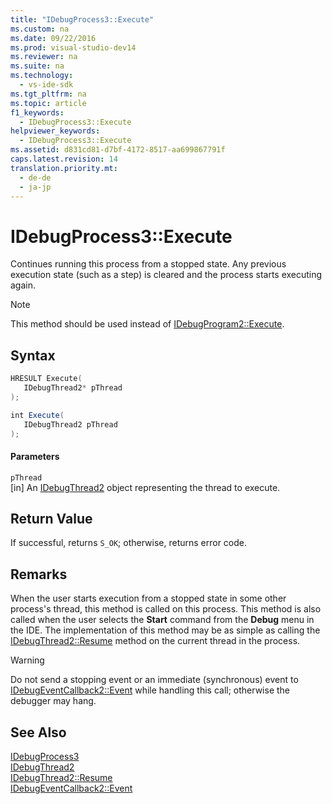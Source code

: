 ```yaml
---
title: "IDebugProcess3::Execute"
ms.custom: na
ms.date: 09/22/2016
ms.prod: visual-studio-dev14
ms.reviewer: na
ms.suite: na
ms.technology: 
  - vs-ide-sdk
ms.tgt_pltfrm: na
ms.topic: article
f1_keywords: 
  - IDebugProcess3::Execute
helpviewer_keywords: 
  - IDebugProcess3::Execute
ms.assetid: d831cd81-d7bf-4172-8517-aa699867791f
caps.latest.revision: 14
translation.priority.mt: 
  - de-de
  - ja-jp
---
```

# IDebugProcess3::Execute
Continues running this process from a stopped state. Any previous execution state (such as a step) is cleared and the process starts executing again.  
  
> [!NOTE]
>  This method should be used instead of [IDebugProgram2::Execute](../vs140/idebugprogram2--execute.md).  
  
## Syntax  
  
```cpp  
HRESULT Execute(  
   IDebugThread2* pThread  
);  
```  
  
```c#  
int Execute(  
   IDebugThread2 pThread  
);  
```  
  
#### Parameters  
 `pThread`  
 [in] An [IDebugThread2](../vs140/idebugthread2.md) object representing the thread to execute.  
  
## Return Value  
 If successful, returns `S_OK`; otherwise, returns error code.  
  
## Remarks  
 When the user starts execution from a stopped state in some other process's thread, this method is called on this process. This method is also called when the user selects the **Start** command from the **Debug** menu in the IDE. The implementation of this method may be as simple as calling the [IDebugThread2::Resume](../vs140/idebugthread2--resume.md) method on the current thread in the process.  
  
> [!WARNING]
>  Do not send a stopping event or an immediate (synchronous) event to [IDebugEventCallback2::Event](../vs140/idebugeventcallback2--event.md) while handling this call; otherwise the debugger may hang.  
  
## See Also  
 [IDebugProcess3](../vs140/idebugprocess3.md)   
 [IDebugThread2](../vs140/idebugthread2.md)   
 [IDebugThread2::Resume](../vs140/idebugthread2--resume.md)   
 [IDebugEventCallback2::Event](../vs140/idebugeventcallback2--event.md)